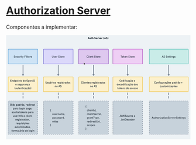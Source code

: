 # [Authorization Server](https://spring.io/projects/spring-authorization-server)

Componentes a implementar:

![componentes](./assets/01.authorization-server.png)